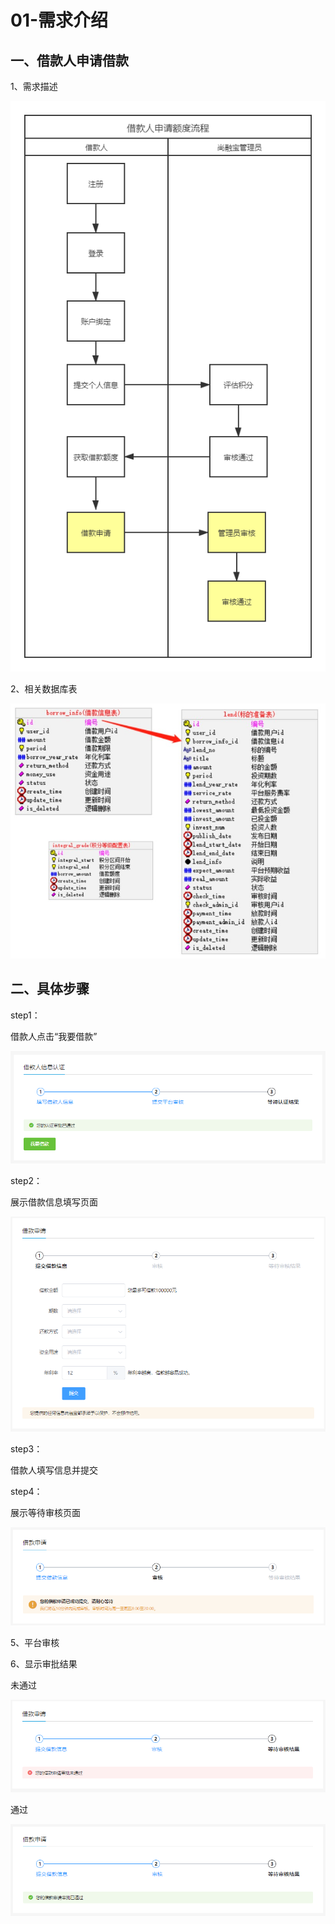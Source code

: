 # 01-需求介绍

## 一、借款人申请借款

1、需求描述

![images](./images/b4ae1576-24ca-4d88-a993-a5fd69db3675.png)

2、相关数据库表

![images](./images/946f8465-6baa-4225-8cb0-9be40b5c87c6.jpg)

## 二、具体步骤

step1：

借款人点击“我要借款”

![images](./images/75610ce1-59a1-4c67-b397-9cb4430b33da.png)

step2：

展示借款信息填写页面

![images](./images/3554ea05-f00c-4584-9818-2493fcf4c8d8.png)

step3：

借款人填写信息并提交

step4：

展示等待审核页面

![images](./images/f451c688-a912-43f0-9373-81dc8ff8f633.png)

5、平台审核

6、显示审批结果

未通过

![images](./images/61bfaea9-c9ec-4a7a-ba40-6db768de116d.png)

通过

![images](./images/0a332dba-dbb6-4a41-b6af-dfa233e4e438.png)
